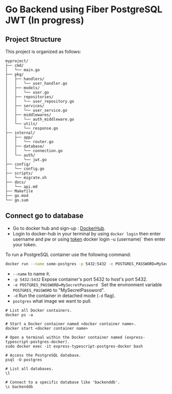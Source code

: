# Go Backend using Fiber PostgreSQL JWT (In progress)

## Project Structure

This project is organized as follows:

```plaintext
myproject/
├── cmd/
│   └── main.go
├── pkg/
│   ├── handlers/
│   │   └── user_handler.go
│   ├── models/
│   │   └── user.go
│   ├── repositories/
│   │   └── user_repository.go
│   ├── services/
│   │   └── user_service.go
│   ├── middlewares/
│   │   └── auth_middleware.go
│   └── utils/
│       └── response.go
├── internal/
│   ├── app/
│   │   └── router.go
│   ├── database/
│   │   └── connection.go
│   └── auth/
│       └── jwt.go
├── config/
│   └── config.go
├── scripts/
│   └── migrate.sh
├── docs/
│   └── api.md
├── Makefile
├── go.mod
└── go.sum

```

## Connect go to database

- Go to docker hub and sign-up : [DockerHub](https://hub.docker.com/_/postgres).
- Login to docker-hub in your terminal by using `docker login` then enter username and pw or using [token](https://hub.docker.com/settings/security) docker login -u (username)` then enter your token.

To run a PostgreSQL container use the following command:

```bash
docker run --name some-postgres -p 5432:5432 -e POSTGRES_PASSWORD=MySecretPassword -d postgres
```

- `--name` to name it.
- `-p 5432:5432` Expose container's port 5432 to host's port 5432.
- `-e POSTGRES_PASSWORD=MySecretPassword ` Set the environment variable `POSTGRES_PASSWORD` to "MySecretPassword".
- `-d` Run the container in detached mode (`-d` flag).
- `postgres` what image we want to pull.

```
# List all Docker containers.
docker ps -a

# Start a Docker container named <docker container name>.
docker start <docker container name>

# Open a terminal within the Docker container named (express-typescript-postgres-docker).
sudo docker exec -it express-typescript-postgres-docker bash

# Access the PostgreSQL database.
psql -U postgres

# List all databases.
\l

# Connect to a specific database like 'backenddb'.
\c backenddb

```
